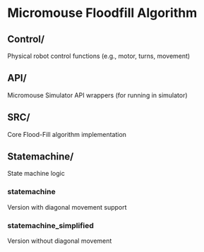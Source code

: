 # Micromouse Floodfill Algorithm

## Control/
Physical robot control functions (e.g., motor, turns, movement)
## API/
Micromouse Simulator API wrappers (for running in simulator)
## SRC/
Core Flood-Fill algorithm implementation
## Statemachine/
State machine logic
### statemachine
Version with diagonal movement support
### statemachine_simplified
Version without diagonal movement
